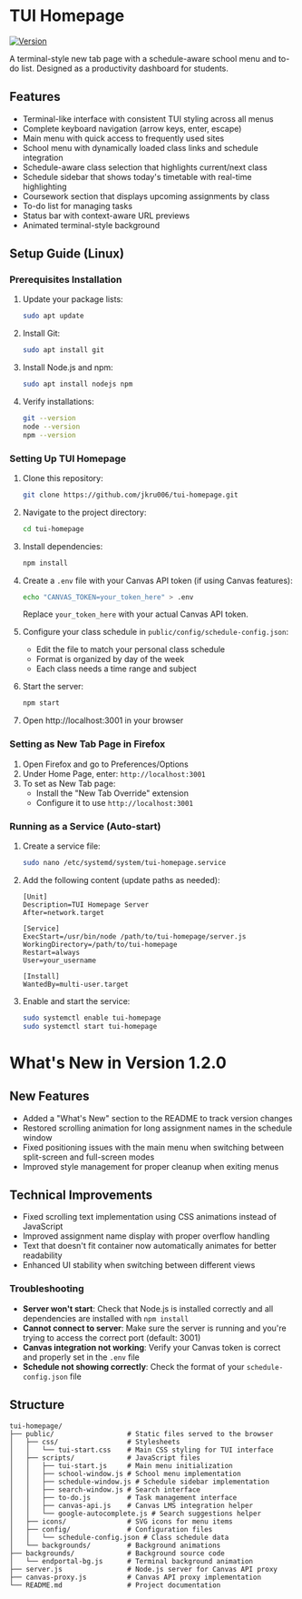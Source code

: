 # TUI Homepage

[![Version](https://img.shields.io/github/v/tag/jkru006/tui-homepage?label=version&color=blue&cache_seconds=3600)](https://github.com/jkru006/tui-homepage/tags)

A terminal-style new tab page with a schedule-aware school menu and to-do list. Designed as a productivity dashboard for students.

## Features

- Terminal-like interface with consistent TUI styling across all menus
- Complete keyboard navigation (arrow keys, enter, escape)
- Main menu with quick access to frequently used sites
- School menu with dynamically loaded class links and schedule integration
- Schedule-aware class selection that highlights current/next class
- Schedule sidebar that shows today's timetable with real-time highlighting
- Coursework section that displays upcoming assignments by class
- To-do list for managing tasks
- Status bar with context-aware URL previews
- Animated terminal-style background

## Setup Guide (Linux)

### Prerequisites Installation

1. Update your package lists:
   ```bash
   sudo apt update
   ```

2. Install Git:
   ```bash
   sudo apt install git
   ```

3. Install Node.js and npm:
   ```bash
   sudo apt install nodejs npm
   ```

4. Verify installations:
   ```bash
   git --version
   node --version
   npm --version
   ```

### Setting Up TUI Homepage

1. Clone this repository:
   ```bash
   git clone https://github.com/jkru006/tui-homepage.git
   ```

2. Navigate to the project directory:
   ```bash
   cd tui-homepage
   ```

3. Install dependencies:
   ```bash
   npm install
   ```

4. Create a `.env` file with your Canvas API token (if using Canvas features):
   ```bash
   echo "CANVAS_TOKEN=your_token_here" > .env
   ```
   
   Replace `your_token_here` with your actual Canvas API token.

5. Configure your class schedule in `public/config/schedule-config.json`:
   - Edit the file to match your personal class schedule
   - Format is organized by day of the week
   - Each class needs a time range and subject

6. Start the server:
   ```bash
   npm start
   ```

7. Open http://localhost:3001 in your browser

### Setting as New Tab Page in Firefox

1. Open Firefox and go to Preferences/Options
2. Under Home Page, enter: `http://localhost:3001`
3. To set as New Tab page:
   - Install the "New Tab Override" extension
   - Configure it to use `http://localhost:3001`

### Running as a Service (Auto-start)

1. Create a service file:
   ```bash
   sudo nano /etc/systemd/system/tui-homepage.service
   ```

2. Add the following content (update paths as needed):
   ```
   [Unit]
   Description=TUI Homepage Server
   After=network.target

   [Service]
   ExecStart=/usr/bin/node /path/to/tui-homepage/server.js
   WorkingDirectory=/path/to/tui-homepage
   Restart=always
   User=your_username

   [Install]
   WantedBy=multi-user.target
   ```

3. Enable and start the service:
   ```bash
   sudo systemctl enable tui-homepage
   sudo systemctl start tui-homepage
   ```

# What's New in Version 1.2.0

## New Features
- Added a "What's New" section to the README to track version changes
- Restored scrolling animation for long assignment names in the schedule window
- Fixed positioning issues with the main menu when switching between split-screen and full-screen modes
- Improved style management for proper cleanup when exiting menus

## Technical Improvements
- Fixed scrolling text implementation using CSS animations instead of JavaScript
- Improved assignment name display with proper overflow handling
- Text that doesn't fit container now automatically animates for better readability
- Enhanced UI stability when switching between different views

### Troubleshooting

- **Server won't start**: Check that Node.js is installed correctly and all dependencies are installed with `npm install`
- **Cannot connect to server**: Make sure the server is running and you're trying to access the correct port (default: 3001)
- **Canvas integration not working**: Verify your Canvas token is correct and properly set in the `.env` file
- **Schedule not showing correctly**: Check the format of your `schedule-config.json` file
   
## Structure

```text
tui-homepage/
├── public/                  # Static files served to the browser
│   ├── css/                 # Stylesheets
│   │   └── tui-start.css    # Main CSS styling for TUI interface
│   ├── scripts/             # JavaScript files
│   │   ├── tui-start.js     # Main menu initialization
│   │   ├── school-window.js # School menu implementation
│   │   ├── schedule-window.js # Schedule sidebar implementation
│   │   ├── search-window.js # Search interface
│   │   ├── to-do.js         # Task management interface
│   │   ├── canvas-api.js    # Canvas LMS integration helper
│   │   └── google-autocomplete.js # Search suggestions helper
│   ├── icons/               # SVG icons for menu items
│   ├── config/              # Configuration files
│   │   └── schedule-config.json # Class schedule data
│   └── backgrounds/         # Background animations
├── backgrounds/             # Background source code
│   └── endportal-bg.js      # Terminal background animation
├── server.js                # Node.js server for Canvas API proxy
├── canvas-proxy.js          # Canvas API proxy implementation
└── README.md                # Project documentation
```